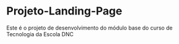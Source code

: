 # Projeto-Landing-Page
Este é o projeto de desenvolvimento do módulo base do curso de Tecnologia da Escola DNC
